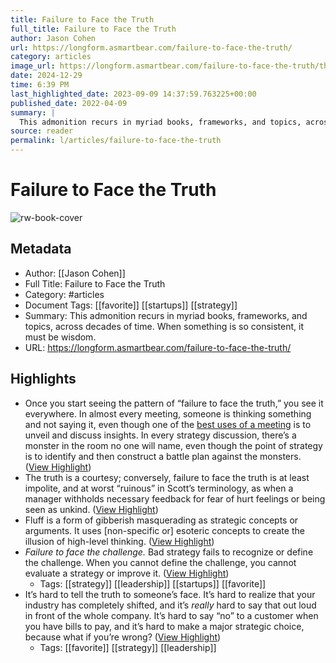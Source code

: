 ```yaml
---
title: Failure to Face the Truth
full_title: Failure to Face the Truth
author: Jason Cohen
url: https://longform.asmartbear.com/failure-to-face-the-truth/
category: articles
image_url: https://longform.asmartbear.com/failure-to-face-the-truth/thumbnail-1200x632.png
date: 2024-12-29
time: 6:39 PM
last_highlighted_date: 2023-09-09 14:37:59.763225+00:00
published_date: 2022-04-09
summary: |
  This admonition recurs in myriad books, frameworks, and topics, across decades of time. When something is so consistent, it must be wisdom.
source: reader
permalink: l/articles/failure-to-face-the-truth
---
```

# Failure to Face the Truth

![rw-book-cover](https://longform.asmartbear.com/failure-to-face-the-truth/thumbnail-1200x632.png)

## Metadata
- Author: [[Jason Cohen]]
- Full Title: Failure to Face the Truth
- Category: #articles
- Document Tags: [[favorite]] [[startups]] [[strategy]] 
- Summary: This admonition recurs in myriad books, frameworks, and topics, across decades of time. When something is so consistent, it must be wisdom.
- URL: https://longform.asmartbear.com/failure-to-face-the-truth/

## Highlights
- Once you start seeing the pattern of “failure to face the truth,” you see it everywhere. In almost every meeting, someone is thinking something and not saying it, even though one of the [best uses of a meeting](https://longform.asmartbear.com/productive-meeting-activities/) is to unveil and discuss insights. In every strategy discussion, there’s a monster in the room no one will name, even though the point of strategy is to identify and then construct a battle plan against the monsters. ([View Highlight](https://read.readwise.io/read/01h9x5tmgm8n35bp698pnqks2q))
- The truth is a courtesy; conversely, failure to face the truth is at least impolite, and at worst “ruinous” in Scott’s terminology, as when a manager withholds necessary feedback for fear of hurt feelings or being seen as unkind. ([View Highlight](https://read.readwise.io/read/01h9x5v9z5rs4xge7xzze52ye8))
- Fluff is a form of gibberish masquerading as strategic concepts or arguments. It uses [non-specific or] esoteric concepts to create the illusion of high-level thinking. ([View Highlight](https://read.readwise.io/read/01h9x5wwc4ahyar0wxhgq6b08f))
- *Failure to face the challenge.* Bad strategy fails to recognize or define the challenge. When you cannot define the challenge, you cannot evaluate a strategy or improve it. ([View Highlight](https://read.readwise.io/read/01h9x5wz7375cpw5nmfn3mvbjb))
    - Tags: [[strategy]] [[leadership]] [[startups]] [[favorite]] 
- It’s hard to tell the truth to someone’s face. It’s hard to realize that your industry has completely shifted, and it’s *really* hard to say that out loud in front of the whole company. It’s hard to say “no” to a customer when you have bills to pay, and it’s hard to make a major strategic choice, because what if you’re wrong? ([View Highlight](https://read.readwise.io/read/01h9x61k9tpzq0f4zx6v4fshxy))
    - Tags: [[favorite]] [[strategy]] [[leadership]] 


